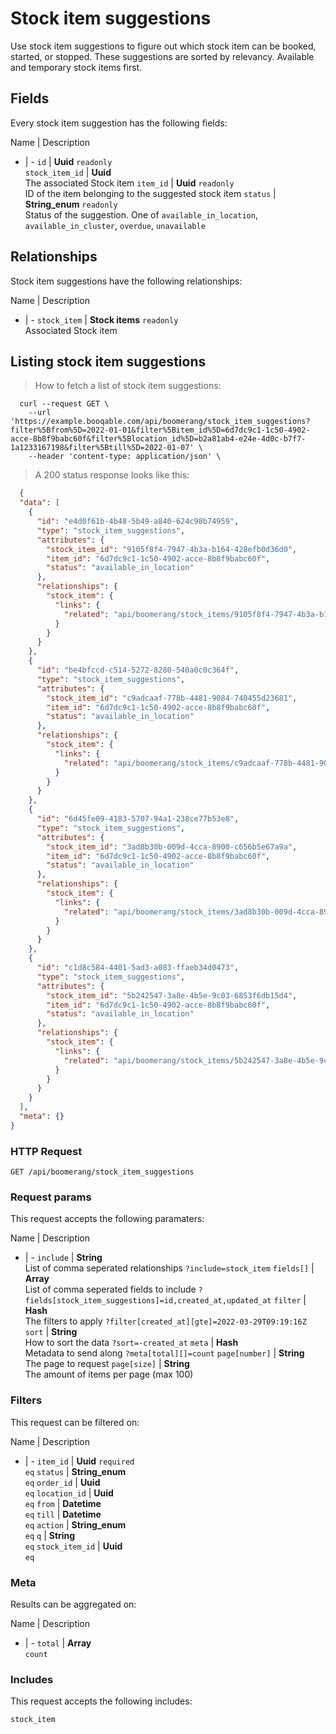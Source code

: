 # Stock item suggestions

Use stock item suggestions to figure out which stock item can be booked, started, or stopped. These suggestions are sorted by relevancy. Available and temporary stock items first.

## Fields
Every stock item suggestion has the following fields:

Name | Description
- | -
`id` | **Uuid** `readonly`<br>
`stock_item_id` | **Uuid**<br>The associated Stock item
`item_id` | **Uuid** `readonly`<br>ID of the item belonging to the suggested stock item
`status` | **String_enum** `readonly`<br>Status of the suggestion. One of `available_in_location`, `available_in_cluster`, `overdue`, `unavailable`


## Relationships
Stock item suggestions have the following relationships:

Name | Description
- | -
`stock_item` | **Stock items** `readonly`<br>Associated Stock item


## Listing stock item suggestions



> How to fetch a list of stock item suggestions:

```shell
  curl --request GET \
    --url 'https://example.booqable.com/api/boomerang/stock_item_suggestions?filter%5Bfrom%5D=2022-01-01&filter%5Bitem_id%5D=6d7dc9c1-1c50-4902-acce-8b8f9babc60f&filter%5Blocation_id%5D=b2a81ab4-e24e-4d0c-b7f7-1a1233167198&filter%5Btill%5D=2022-01-07' \
    --header 'content-type: application/json' \
```

> A 200 status response looks like this:

```json
  {
  "data": [
    {
      "id": "e4d0f61b-4b48-5b49-a840-624c98b74959",
      "type": "stock_item_suggestions",
      "attributes": {
        "stock_item_id": "9105f8f4-7947-4b3a-b164-428efb0d36d0",
        "item_id": "6d7dc9c1-1c50-4902-acce-8b8f9babc60f",
        "status": "available_in_location"
      },
      "relationships": {
        "stock_item": {
          "links": {
            "related": "api/boomerang/stock_items/9105f8f4-7947-4b3a-b164-428efb0d36d0"
          }
        }
      }
    },
    {
      "id": "be4bfccd-c514-5272-8280-540a0c0c364f",
      "type": "stock_item_suggestions",
      "attributes": {
        "stock_item_id": "c9adcaaf-778b-4481-9084-740455d23681",
        "item_id": "6d7dc9c1-1c50-4902-acce-8b8f9babc60f",
        "status": "available_in_location"
      },
      "relationships": {
        "stock_item": {
          "links": {
            "related": "api/boomerang/stock_items/c9adcaaf-778b-4481-9084-740455d23681"
          }
        }
      }
    },
    {
      "id": "6d45fe09-4183-5707-94a1-238ce77b53e8",
      "type": "stock_item_suggestions",
      "attributes": {
        "stock_item_id": "3ad8b30b-009d-4cca-8900-c656b5e67a9a",
        "item_id": "6d7dc9c1-1c50-4902-acce-8b8f9babc60f",
        "status": "available_in_location"
      },
      "relationships": {
        "stock_item": {
          "links": {
            "related": "api/boomerang/stock_items/3ad8b30b-009d-4cca-8900-c656b5e67a9a"
          }
        }
      }
    },
    {
      "id": "c1d8c584-4401-5ad3-a083-ffaeb34d0473",
      "type": "stock_item_suggestions",
      "attributes": {
        "stock_item_id": "5b242547-3a8e-4b5e-9c03-6853f6db15d4",
        "item_id": "6d7dc9c1-1c50-4902-acce-8b8f9babc60f",
        "status": "available_in_location"
      },
      "relationships": {
        "stock_item": {
          "links": {
            "related": "api/boomerang/stock_items/5b242547-3a8e-4b5e-9c03-6853f6db15d4"
          }
        }
      }
    }
  ],
  "meta": {}
}
```

### HTTP Request

`GET /api/boomerang/stock_item_suggestions`

### Request params

This request accepts the following paramaters:

Name | Description
- | -
`include` | **String**<br>List of comma seperated relationships `?include=stock_item`
`fields[]` | **Array**<br>List of comma seperated fields to include `?fields[stock_item_suggestions]=id,created_at,updated_at`
`filter` | **Hash**<br>The filters to apply `?filter[created_at][gte]=2022-03-29T09:19:16Z`
`sort` | **String**<br>How to sort the data `?sort=-created_at`
`meta` | **Hash**<br>Metadata to send along `?meta[total][]=count`
`page[number]` | **String**<br>The page to request
`page[size]` | **String**<br>The amount of items per page (max 100)


### Filters

This request can be filtered on:

Name | Description
- | -
`item_id` | **Uuid** `required`<br>`eq`
`status` | **String_enum**<br>`eq`
`order_id` | **Uuid**<br>`eq`
`location_id` | **Uuid**<br>`eq`
`from` | **Datetime**<br>`eq`
`till` | **Datetime**<br>`eq`
`action` | **String_enum**<br>`eq`
`q` | **String**<br>`eq`
`stock_item_id` | **Uuid**<br>`eq`


### Meta

Results can be aggregated on:

Name | Description
- | -
`total` | **Array**<br>`count`


### Includes

This request accepts the following includes:

`stock_item`






